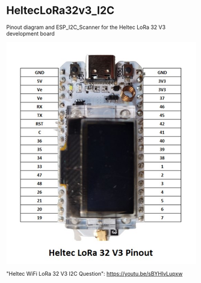 # HeltecLoRa32v3_I2C
Pinout diagram and ESP_I2C_Scanner for the Heltec LoRa 32 V3 development board

![](https://github.com/ShotokuTech/HeltecLoRa32v3_I2C/blob/main/heltec%20wifi%20lora%2032%20v3%20pinout.jpg)

"Heltec WiFi LoRa 32 V3 I2C Question": https://youtu.be/sBYHlvLupxw
